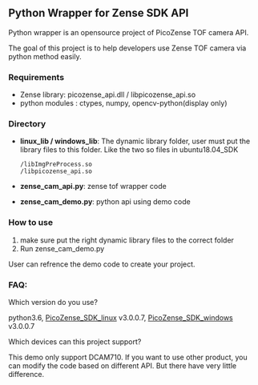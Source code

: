 

## Python Wrapper for Zense SDK API

Python wrapper is an opensource project of PicoZense TOF camera API.

The goal of this project is to help developers use Zense TOF camera via python method easily.

### Requirements

- Zense library: picozense_api.dll / libpicozense_api.so
- python modules : ctypes, numpy, opencv-python(display only)

### Directory

- **linux_lib / windows_lib**: The dynamic library folder, user must put the library files to this folder. Like the two so files in ubuntu18.04_SDK

  ```
  /libImgPreProcess.so
  /libpicozense_api.so
  ```

- **zense_cam_api.py**: zense tof wrapper code 

- **zense_cam_demo.py**: python api using demo code

### How to use

1. make sure put the right dynamic library files to the correct folder
2. Run zense_cam_demo.py

User can refrence the demo code to create your project.

### FAQ:

Which version do you use?

python3.6, [PicoZense_SDK_linux](https://github.com/PicoZense/PicoZense_SDK_linux) v3.0.0.7, [PicoZense_SDK_windows](https://github.com/PicoZense/PicoZense_SDK_windows) v3.0.0.7

Which devices can this project support?

This demo only support DCAM710. If you want to use other product, you can modify the code based on different API. But there have very little difference.

